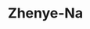 ---
title: Zhenye-Na
github: https://github.com/Zhenye-Na
mode: dark
transition: 3s
archetype:
- Code
- Little Bit of Everything
---